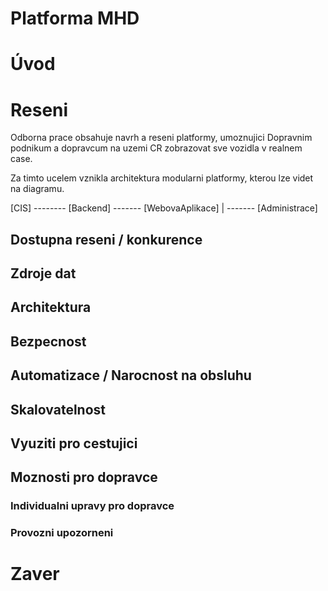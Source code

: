# Platforma MHD

# Úvod

# Reseni

Odborna prace obsahuje navrh a reseni platformy, umoznujici Dopravnim podnikum a dopravcum na uzemi CR zobrazovat sve vozidla v realnem case.

Za timto ucelem vznikla architektura modularni platformy, kterou lze videt na diagramu.

[CIS] -------- [Backend] ------- [WebovaAplikace]
                         |
                         ------- [Administrace]

## Dostupna reseni / konkurence

## Zdroje dat

## Architektura

## Bezpecnost

## Automatizace / Narocnost na obsluhu

## Skalovatelnost

## Vyuziti pro cestujici

## Moznosti pro dopravce

### Individualni upravy pro dopravce

### Provozni upozorneni

# Zaver